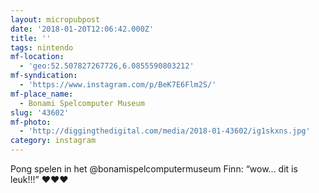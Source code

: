 ```yaml
---
layout: micropubpost
date: '2018-01-20T12:06:42.000Z'
title: ''
tags: nintendo
mf-location:
  - 'geo:52.507827267726,6.0855590803212'
mf-syndication:
  - 'https://www.instagram.com/p/BeK7E6Flm2S/'
mf-place_name:
  - Bonami Spelcomputer Museum
slug: '43602'
mf-photo:
  - 'http://diggingthedigital.com/media/2018-01-43602/ig1skxns.jpg'
category: instagram
---
```

Pong spelen in het @bonamispelcomputermuseum Finn: “wow... dit is leuk!!!” ❤️❤️❤️
